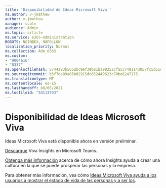 ```yaml
---
title: 'Disponibilidad de Ideas Microsoft Viva '
ms.author: v-jmathew
author: v-jmathew
manager: scotv
audience: Admin
ms.topic: article
ms.service: o365-administration
ROBOTS: NOINDEX, NOFOLLOW
localization_priority: Normal
ms.collection: Adm_O365
ms.custom:
- "9004616"
- "8337"
ms.openlocfilehash: 5744a83b5652bc9ef39b81ba98352cfa5c7401143057fc5d51d164757413a6d0
ms.sourcegitcommit: b5f7da89a650d2915dc652449623c78be6247175
ms.translationtype: MT
ms.contentlocale: es-ES
ms.lasthandoff: 08/05/2021
ms.locfileid: "54113793"
---
```

# <a name="microsoft-viva-insights-availability"></a>Disponibilidad de Ideas Microsoft Viva 

Ideas Microsoft Viva está disponible ahora en versión preliminar.

[Descargue](https://aka.ms/InsightsDocumentation) Viva Insights en Microsoft Teams.

[Obtenga más información](https://aka.ms/VivaInsights) acerca de cómo ahora Insights ayuda a crear una cultura en la que se puede prosperar las personas y la empresa.

Para obtener más información, vea cómo [Ideas Microsoft Viva ayuda a los usuarios a mostrar el estado de vida de las personas y a ser los](https://techcommunity.microsoft.com/t5/microsoft-viva-blog/microsoft-viva-insights-helps-people-nurture-wellbeing-and-be/ba-p/2107010).
